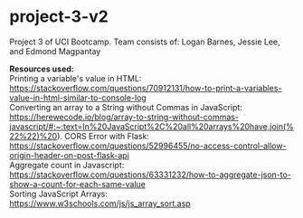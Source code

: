 # project-3-v2
Project 3 of UCI Bootcamp. Team consists of: Logan Barnes, Jessie Lee, and Edmond Magpantay


<b>Resources used:</b></br>
Printing a variable's value in HTML:</br>
https://stackoverflow.com/questions/70912131/how-to-print-a-variables-value-in-html-similar-to-console-log</br>
Converting an array to a String without Commas in JavaScript:</br>
https://herewecode.io/blog/array-to-string-without-commas-javascript/#:~:text=In%20JavaScript%2C%20all%20arrays%20have,join(%22%22)%20).
CORS Error with Flask:</br>
https://stackoverflow.com/questions/52996455/no-access-control-allow-origin-header-on-post-flask-api</br>
Aggregate count in Javascript:</br>
https://stackoverflow.com/questions/63331232/how-to-aggregate-json-to-show-a-count-for-each-same-value</br>
Sorting JavaScript Arrays:</br>
https://www.w3schools.com/js/js_array_sort.asp</br>